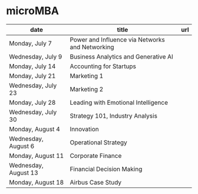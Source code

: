 # microMBA

|  date  |  title  |  url  |  
| --- | --- | --- | 
|  Monday, July 7      |    Power and Influence via Networks and Networking   |     | 
|  Wednesday, July 9     | Business Analytics and Generative AI    |     | 
|  Monday, July 14      | Accounting for Startups      |     |  
|  Monday, July 21      | Marketing 1      |     |  
|  Wednesday, July 23      | Marketing 2      |     | 
|  Monday, July 28     | Leading with Emotional Intelligence      |     | 
|  Wednesday, July 30     | Strategy 101, Industry Analysis      |     | 
|  Monday, August 4     | Innovation    |     | 
|  Wednesday, August 6      | Operational Strategy    |     | 
|  Monday, August 11      | Corporate Finance      |     | 
|  Wednesday, August 13      | Financial Decision Making      |     | 
|  Monday, August 18     | Airbus Case Study       |     | 

